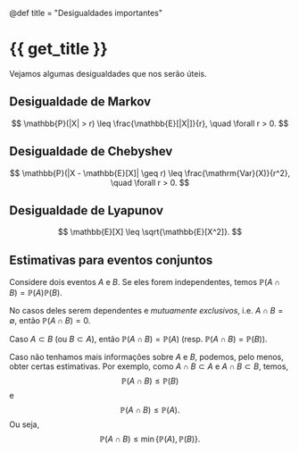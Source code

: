 @def title = "Desigualdades importantes"

# {{ get_title }}

Vejamos algumas desigualdades que nos serão úteis.

## Desigualdade de Markov

$$
\mathbb{P}(|X| > r) \leq \frac{\mathbb{E}[|X|]}{r}, \quad \forall r > 0.
$$

## Desigualdade de Chebyshev

$$
\mathbb{P}(|X - \mathbb{E}[X]| \geq r) \leq \frac{\mathrm{Var}(X)}{r^2}, \quad \forall r > 0.
$$

## Desigualdade de Lyapunov

$$
\mathbb{E}[X] \leq \sqrt{\mathbb{E}[X^2]}.
$$

## Estimativas para eventos conjuntos

Considere dois eventos $A$ e $B$. Se eles forem independentes, temos $\mathbb{P}(A \cap B) = \mathbb{P}(A)\mathbb{P}(B)$.

No casos deles serem dependentes e *mutuamente exclusivos*, i.e. $A \cap B = \emptyset$, então $\mathbb{P}(A \cap B) = 0$.

Caso $A \subset B$ (ou $B \subset A$), então $\mathbb{P}(A \cap B) = \mathbb{P}(A)$ (resp. $\mathbb{P}(A \cap B) = \mathbb{P}(B)$).

Caso não tenhamos mais informações sobre $A$ e $B$, podemos, pelo menos, obter certas estimativas. Por exemplo,  como $A \cap B \subset A$ e $A \cap B \subset B$, temos,
$$
\mathbb{P}(A \cap B) \leq \mathbb{P}(B)
$$
e
$$
\mathbb{P}(A \cap B) \leq \mathbb{P}(A).
$$
Ou seja,
$$
\mathbb{P}(A \cap B) \leq \min\left\{\mathbb{P}(A), \mathbb{P}(B)\right\}.
$$